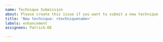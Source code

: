 ```yaml
---
name: Technique Submission
about: Please create this issue if you want to submit a new technique
title: 'New technique: <techniquename>'
labels: enhancement
assignees: Patrick-DE

---
```


<JSON>
